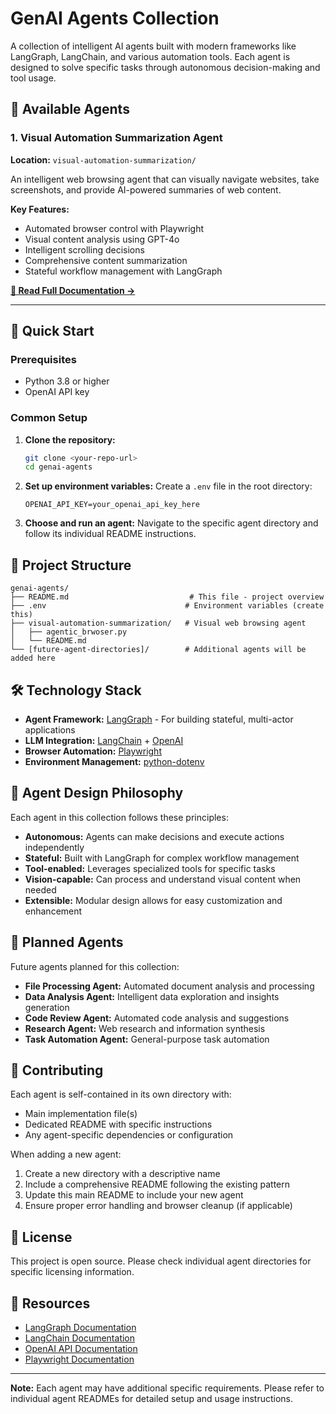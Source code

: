# GenAI Agents Collection

A collection of intelligent AI agents built with modern frameworks like LangGraph, LangChain, and various automation tools. Each agent is designed to solve specific tasks through autonomous decision-making and tool usage.

## 🤖 Available Agents

### 1. Visual Automation Summarization Agent
**Location:** `visual-automation-summarization/`

An intelligent web browsing agent that can visually navigate websites, take screenshots, and provide AI-powered summaries of web content.

**Key Features:**
- Automated browser control with Playwright
- Visual content analysis using GPT-4o
- Intelligent scrolling decisions
- Comprehensive content summarization
- Stateful workflow management with LangGraph

**[📖 Read Full Documentation →](./visual-automation-summarization/README.md)**

---

## 🚀 Quick Start

### Prerequisites
- Python 3.8 or higher
- OpenAI API key

### Common Setup
1. **Clone the repository:**
   ```bash
   git clone <your-repo-url>
   cd genai-agents
   ```

2. **Set up environment variables:**
   Create a `.env` file in the root directory:
   ```env
   OPENAI_API_KEY=your_openai_api_key_here
   ```

3. **Choose and run an agent:**
   Navigate to the specific agent directory and follow its individual README instructions.

## 📁 Project Structure

```
genai-agents/
├── README.md                           # This file - project overview
├── .env                               # Environment variables (create this)
├── visual-automation-summarization/   # Visual web browsing agent
│   ├── agentic_brwoser.py
│   └── README.md
└── [future-agent-directories]/        # Additional agents will be added here
```

## 🛠 Technology Stack

- **Agent Framework:** [LangGraph](https://github.com/langchain-ai/langgraph) - For building stateful, multi-actor applications
- **LLM Integration:** [LangChain](https://python.langchain.com/) + [OpenAI](https://openai.com/)
- **Browser Automation:** [Playwright](https://playwright.dev/python/)
- **Environment Management:** [python-dotenv](https://pypi.org/project/python-dotenv/)

## 🎯 Agent Design Philosophy

Each agent in this collection follows these principles:

- **Autonomous:** Agents can make decisions and execute actions independently
- **Stateful:** Built with LangGraph for complex workflow management
- **Tool-enabled:** Leverages specialized tools for specific tasks
- **Vision-capable:** Can process and understand visual content when needed
- **Extensible:** Modular design allows for easy customization and enhancement

## 🔮 Planned Agents

Future agents planned for this collection:

- **File Processing Agent:** Automated document analysis and processing
- **Data Analysis Agent:** Intelligent data exploration and insights generation
- **Code Review Agent:** Automated code analysis and suggestions
- **Research Agent:** Web research and information synthesis
- **Task Automation Agent:** General-purpose task automation

## 🤝 Contributing

Each agent is self-contained in its own directory with:
- Main implementation file(s)
- Dedicated README with specific instructions
- Any agent-specific dependencies or configuration

When adding a new agent:
1. Create a new directory with a descriptive name
2. Include a comprehensive README following the existing pattern
3. Update this main README to include your new agent
4. Ensure proper error handling and browser cleanup (if applicable)

## 📄 License

This project is open source. Please check individual agent directories for specific licensing information.

## 🔗 Resources

- [LangGraph Documentation](https://langchain-ai.github.io/langgraph/)
- [LangChain Documentation](https://python.langchain.com/)
- [OpenAI API Documentation](https://platform.openai.com/docs/)
- [Playwright Documentation](https://playwright.dev/python/)

---

**Note:** Each agent may have additional specific requirements. Please refer to individual agent READMEs for detailed setup and usage instructions. 